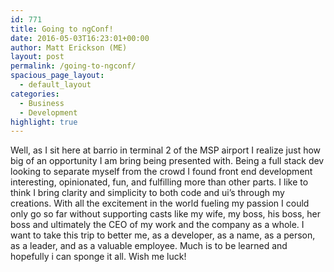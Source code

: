 ```yaml
---
id: 771
title: Going to ngConf!
date: 2016-05-03T16:23:01+00:00
author: Matt Erickson (ME)
layout: post
permalink: /going-to-ngconf/
spacious_page_layout:
  - default_layout
categories:
  - Business
  - Development
highlight: true
---
```

Well, as I sit here at barrio in terminal 2 of the MSP airport I realize just how big of an opportunity I am bring being presented with. Being a full stack dev looking to separate myself from the crowd I found front end development interesting, opinionated, fun, and fulfilling more than other parts. I like to think I bring clarity and simplicity to both code and ui&#8217;s through my creations. With all the excitement in the world fueling my passion I could only go so far without supporting casts like my wife, my boss, his boss, her boss and ultimately the CEO of my work and the company as a whole. I want to take this trip to better me, as a developer, as a name, as a person, as a leader, and as a valuable employee. Much is to be learned and hopefully i can sponge it all. Wish me luck!